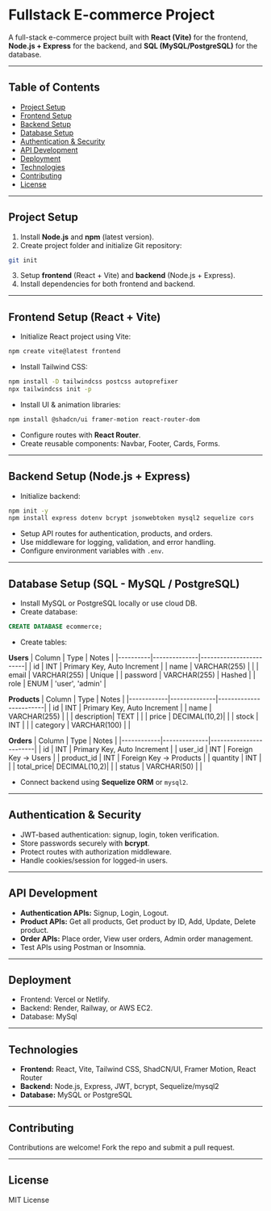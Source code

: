 # Fullstack E-commerce Project

A full-stack e-commerce project built with **React (Vite)** for the frontend, **Node.js + Express** for the backend, and **SQL (MySQL/PostgreSQL)** for the database.

---

## Table of Contents

- [Project Setup](#project-setup)
- [Frontend Setup](#frontend-setup-react--vite)
- [Backend Setup](#backend-setup-nodejs--express)
- [Database Setup](#database-setup-sql---mysql--postgresql)
- [Authentication & Security](#authentication--security)
- [API Development](#api-development)
- [Deployment](#deployment)
- [Technologies](#technologies)
- [Contributing](#contributing)
- [License](#license)

---

## Project Setup

1. Install **Node.js** and **npm** (latest version).  
2. Create project folder and initialize Git repository:

```bash
git init
```

3. Setup **frontend** (React + Vite) and **backend** (Node.js + Express).  
4. Install dependencies for both frontend and backend.

---

## Frontend Setup (React + Vite)

- Initialize React project using Vite:

```bash
npm create vite@latest frontend
```

- Install Tailwind CSS:

```bash
npm install -D tailwindcss postcss autoprefixer
npx tailwindcss init -p
```

- Install UI & animation libraries:

```bash
npm install @shadcn/ui framer-motion react-router-dom
```

- Configure routes with **React Router**.  
- Create reusable components: Navbar, Footer, Cards, Forms.

---

## Backend Setup (Node.js + Express)

- Initialize backend:

```bash
npm init -y
npm install express dotenv bcrypt jsonwebtoken mysql2 sequelize cors
```

- Setup API routes for authentication, products, and orders.  
- Use middleware for logging, validation, and error handling.  
- Configure environment variables with `.env`.

---

## Database Setup (SQL - MySQL / PostgreSQL)

- Install MySQL or PostgreSQL locally or use cloud DB.  
- Create database:

```sql
CREATE DATABASE ecommerce;
```

- Create tables:

**Users**
| Column   | Type         | Notes                   |
|----------|--------------|------------------------|
| id       | INT          | Primary Key, Auto Increment |
| name     | VARCHAR(255) |                        |
| email    | VARCHAR(255) | Unique                 |
| password | VARCHAR(255) | Hashed                 |
| role     | ENUM         | 'user', 'admin'        |

**Products**
| Column     | Type         | Notes                   |
|------------|--------------|------------------------|
| id         | INT          | Primary Key, Auto Increment |
| name       | VARCHAR(255) |                        |
| description| TEXT         |                        |
| price      | DECIMAL(10,2)|                        |
| stock      | INT          |                        |
| category   | VARCHAR(100) |                        |

**Orders**
| Column     | Type         | Notes                   |
|------------|--------------|------------------------|
| id         | INT          | Primary Key, Auto Increment |
| user_id    | INT          | Foreign Key -> Users    |
| product_id | INT          | Foreign Key -> Products |
| quantity   | INT          |                        |
| total_price| DECIMAL(10,2)|                        |
| status     | VARCHAR(50)  |                        |

- Connect backend using **Sequelize ORM** or `mysql2`.

---

## Authentication & Security

- JWT-based authentication: signup, login, token verification.  
- Store passwords securely with **bcrypt**.  
- Protect routes with authorization middleware.  
- Handle cookies/session for logged-in users.

---

## API Development

- **Authentication APIs:** Signup, Login, Logout.  
- **Product APIs:** Get all products, Get product by ID, Add, Update, Delete product.  
- **Order APIs:** Place order, View user orders, Admin order management.  
- Test APIs using Postman or Insomnia.

---

## Deployment

- Frontend: Vercel or Netlify.  
- Backend: Render, Railway, or AWS EC2.  
- Database: MySql

---

## Technologies

- **Frontend:** React, Vite, Tailwind CSS, ShadCN/UI, Framer Motion, React Router  
- **Backend:** Node.js, Express, JWT, bcrypt, Sequelize/mysql2  
- **Database:** MySQL or PostgreSQL  

---

## Contributing

Contributions are welcome! Fork the repo and submit a pull request.

---

## License

MIT License
